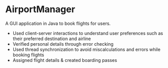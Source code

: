# AirportManager

A GUI application in Java to book flights for users.

- Used client-server interactions to understand user preferences such as their preferred destination and airline
- Verified personal details through error checking
- Used thread synchronization to avoid miscalculations and errors while booking flights
- Assigned flight details & created boarding passes
